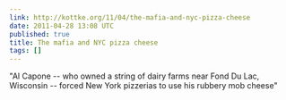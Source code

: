 ```yaml
---
link: http://kottke.org/11/04/the-mafia-and-nyc-pizza-cheese
date: 2011-04-28 13:08 UTC
published: true
title: The mafia and NYC pizza cheese
tags: []
---
```


"Al Capone -- who owned a string of dairy farms near Fond Du Lac, Wisconsin -- forced New York pizzerias to use his rubbery mob cheese"
